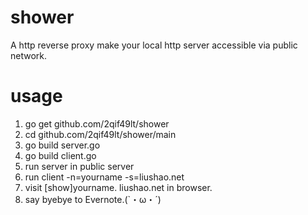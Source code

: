 # shower
A http reverse proxy make your local http server accessible via  public network.

# usage
1. go get github.com/2qif49lt/shower
2. cd github.com/2qif49lt/shower/main 
3. go build server.go
4. go build client.go
5. run server in public server
6. run client -n=yourname -s=liushao.net
7. visit [show]yourname. liushao.net in browser.
8. say byebye to Evernote.(`・ω・´)